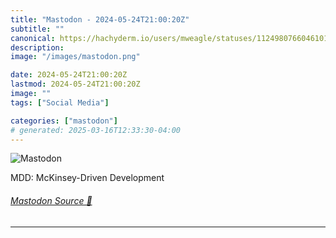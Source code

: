 ```yaml
---
title: "Mastodon - 2024-05-24T21:00:20Z"
subtitle: ""
canonical: https://hachyderm.io/users/mweagle/statuses/112498076604610136
description:
image: "/images/mastodon.png"

date: 2024-05-24T21:00:20Z
lastmod: 2024-05-24T21:00:20Z
image: ""
tags: ["Social Media"]

categories: ["mastodon"]
# generated: 2025-03-16T12:33:30-04:00
---
```

![Mastodon](/images/mastodon.png)

<p>MDD: McKinsey-Driven Development</p>


###### [Mastodon Source 🐘](https://hachyderm.io/@mweagle/112498076604610136)

___
